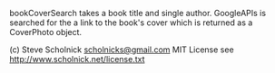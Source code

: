 bookCoverSearch takes a book title and single author. GoogleAPIs is searched for the a link to the
book's cover which is returned as a CoverPhoto object.

(c) Steve Scholnick <scholnicks@gmail.com>
MIT License see http://www.scholnick.net/license.txt
